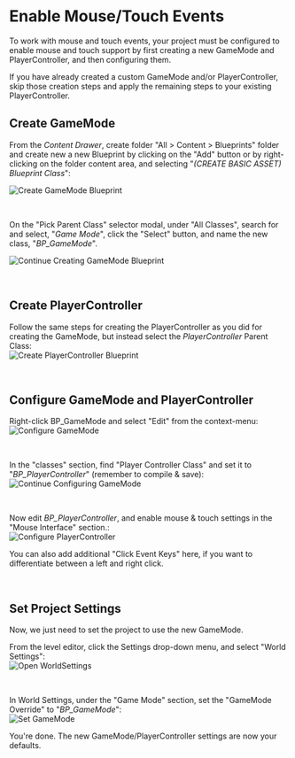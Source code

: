 # Enable Mouse/Touch Events #

To work with mouse and touch events, your project must be configured to enable mouse and touch support by first creating a new GameMode and PlayerController, and then configuring them.

If you have already created a custom GameMode and/or PlayerController, skip those creation steps and apply the remaining steps to your existing PlayerController.

## Create GameMode ##

From the *Content Drawer*, create folder "All > Content > Blueprints" folder and create new a new Blueprint by clicking on the "Add" button or by right-clicking on the folder content area, and selecting "*(CREATE BASIC ASSET) Blueprint Class*":

![Create GameMode Blueprint](./images/tutorial_11_create_gamemode_blueprint.png "ToolTip_Message")

&nbsp;

On the "Pick Parent Class" selector modal, under "All Classes", search for and select, "*Game Mode*", click the "Select" button, and name the new class, "*BP_GameMode*".

![Continue Creating GameMode Blueprint](./images/tutorial_12_create_gamemode_blueprint2.png "ToolTip_Message")

&nbsp;

## Create PlayerController ##

Follow the same steps for creating the PlayerController as you did for creating the GameMode, but instead select the *PlayerController* Parent Class:\
![Create PlayerController Blueprint](./images/tutorial_13_create_playercontroller_blueprint.png "ToolTip_Message")

&nbsp;

## Configure GameMode and PlayerController ##

Right-click BP_GameMode and select "Edit" from the context-menu:\
![Configure GameMode](./images/tutorial_14_configure_gamemode.png "ToolTip_Message")

&nbsp;

In the "classes" section, find "Player Controller Class" and set it to "*BP_PlayerController*" (remember to compile & save):\
![Continue Configuring GameMode](./images/tutorial_15_configure_gamemode2.png "ToolTip_Message")

&nbsp;

Now edit *BP_PlayerController*, and enable mouse & touch settings in the "Mouse Interface" section.:\
![Configure PlayerController](./images/tutorial_16_configure_playercontroller.png "ToolTip_Message")

You can also add additional "Click Event Keys" here, if you want to differentiate between a left and right click.

&nbsp;

## Set Project Settings ##

Now, we just need to set the project to use the new GameMode.

From the level editor, click the Settings drop-down menu, and select "World Settings":\
![Open WorldSettings](./images/tutorial_17_open_world_settings.png "ToolTip_Message")

&nbsp;

In World Settings, under the "Game Mode" section, set the "GameMode Override" to "*BP_GameMode*":\
![Set GameMode](./images/tutorial_18_set_gamemode.png "ToolTip_Message")

You're done. The new GameMode/PlayerController settings are now your defaults.
